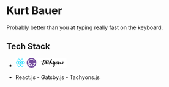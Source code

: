 # Kurt Bauer

Probably better than you at typing really fast on the keyboard.

## Tech Stack
* <img src="src/assets/logos/React.js_logo-512.png" height="25px" width="25px" /> <img src="src/assets/logos/gatsby-logo.png" height="25px" width="25px" /> <img src="src/assets/logos/tachyonsLogo.png" height="25px" width="75px" />

* React.js - Gatsby.js - Tachyons.js
